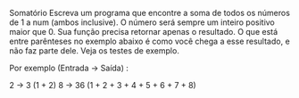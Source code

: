 Somatório
Escreva um programa que encontre a soma de todos os números de 1 a num (ambos inclusive). O número será sempre um inteiro positivo maior que 0. Sua função precisa retornar apenas o resultado. O que está entre parênteses no exemplo abaixo é como você chega a esse resultado, e não faz parte dele. Veja os testes de exemplo.

Por exemplo (Entrada -> Saída) :

2 -> 3 (1 + 2)
8 -> 36 (1 + 2 + 3 + 4 + 5 + 6 + 7 + 8)